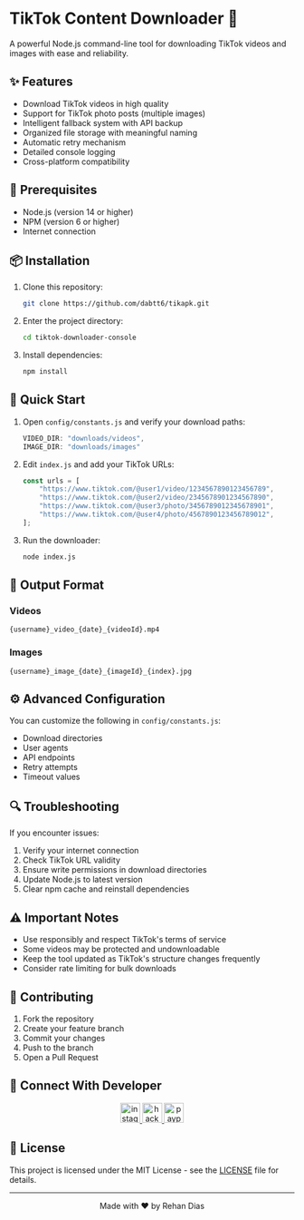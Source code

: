 # TikTok Content Downloader 🚀

A powerful Node.js command-line tool for downloading TikTok videos and images with ease and reliability.

## ✨ Features

-   Download TikTok videos in high quality
-   Support for TikTok photo posts (multiple images)
-   Intelligent fallback system with API backup
-   Organized file storage with meaningful naming
-   Automatic retry mechanism
-   Detailed console logging
-   Cross-platform compatibility

## 🔧 Prerequisites

-   Node.js (version 14 or higher)
-   NPM (version 6 or higher)
-   Internet connection

## 📦 Installation

1. Clone this repository:

    ```bash
    git clone https://github.com/dabtt6/tikapk.git
    ```

2. Enter the project directory:

    ```bash
    cd tiktok-downloader-console
    ```

3. Install dependencies:
    ```bash
    npm install
    ```

## 🚀 Quick Start

1. Open `config/constants.js` and verify your download paths:

    ```javascript
    VIDEO_DIR: "downloads/videos",
    IMAGE_DIR: "downloads/images"
    ```

2. Edit `index.js` and add your TikTok URLs:

    ```javascript
    const urls = [
        "https://www.tiktok.com/@user1/video/1234567890123456789",
        "https://www.tiktok.com/@user2/video/2345678901234567890",
        "https://www.tiktok.com/@user3/photo/3456789012345678901",
        "https://www.tiktok.com/@user4/photo/4567890123456789012",
    ];
    ```

3. Run the downloader:
    ```bash
    node index.js
    ```

## 📝 Output Format

### Videos

```
{username}_video_{date}_{videoId}.mp4
```

### Images

```
{username}_image_{date}_{imageId}_{index}.jpg
```

## ⚙️ Advanced Configuration

You can customize the following in `config/constants.js`:

-   Download directories
-   User agents
-   API endpoints
-   Retry attempts
-   Timeout values

## 🔍 Troubleshooting

If you encounter issues:

1. Verify your internet connection
2. Check TikTok URL validity
3. Ensure write permissions in download directories
4. Update Node.js to latest version
5. Clear npm cache and reinstall dependencies

## ⚠️ Important Notes

-   Use responsibly and respect TikTok's terms of service
-   Some videos may be protected and undownloadable
-   Keep the tool updated as TikTok's structure changes frequently
-   Consider rate limiting for bulk downloads

## 🤝 Contributing

1. Fork the repository
2. Create your feature branch
3. Commit your changes
4. Push to the branch
5. Open a Pull Request

## 📱 Connect With Developer

<div align="center">
  <a href="https://www.instagram.com/rehandiazz/" target="_blank">
    <img src="https://img.shields.io/static/v1?message=Instagram&logo=instagram&label=&color=E4405F&logoColor=white&labelColor=&style=for-the-badge" height="35" alt="instagram logo"  />
  </a>
  <a href="https://www.hackerrank.com/magearcanist" target="_blank">
    <img src="https://img.shields.io/static/v1?message=HackerRank&logo=hackerrank&label=&color=2EC866&logoColor=white&labelColor=&style=for-the-badge" height="35" alt="hackerrank logo"  />
  </a>
  <a href="paypal.me/rehandiasp" target="_blank">
    <img src="https://img.shields.io/static/v1?message=PayPal&logo=paypal&label=&color=00457C&logoColor=white&labelColor=&style=for-the-badge" height="35" alt="paypal logo"  />
  </a>
</div>

## 📄 License

This project is licensed under the MIT License - see the [LICENSE](LICENSE) file for details.

---

<div align="center">
Made with ❤️ by Rehan Dias
</div>
